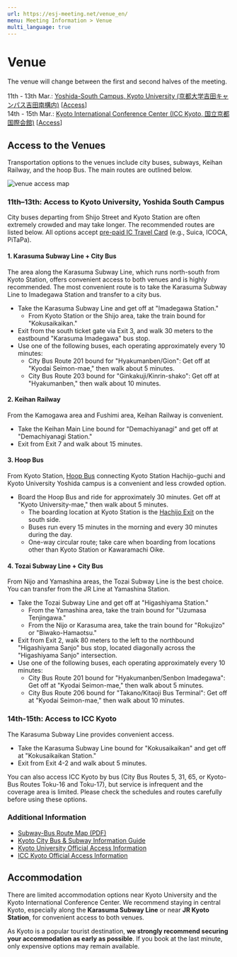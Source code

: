 ```yaml
---
url: https://esj-meeting.net/venue_en/
menu: Meeting Information > Venue
multi_language: true
---
```


# Venue

The venue will change between the first and second halves of the meeting.

11th - 13th Mar.: <a href="https://maps.app.goo.gl/LHLBy3ZXNsiJq8bb6" target="_blank">Yoshida-South Campus, Kyoto University (京都大学吉田キャンパス吉田南構内)</a> \[<a href="https://www.kyoto-u.ac.jp/en/access" target="_blank">Access</a>\]  
14th - 15th Mar.: <a href="https://maps.app.goo.gl/hutdNrXRaDugNpSy7" target="_blank">Kyoto International Conference Center (ICC Kyoto, 国立京都国際会館)</a> \[<a href="https://www.icckyoto.or.jp/en/access-2/getting_here/" target="_blank">Access</a>\]

## Access to the Venues

Transportation options to the venues include city buses, subways, Keihan Railway, and the hoop Bus. The main routes are outlined below.

![venue access map](https://edit.esj-meeting.net/wp-content/uploads/2025/09/to_venue_map_en.png)

### 11th–13th: Access to Kyoto University, Yoshida South Campus

City buses departing from Shijo Street and Kyoto Station are often extremely crowded and may take longer. The recommended routes are listed below. All options accept <a href="https://www.japan.travel/en/plan/ic-card/" target="_blank">pre-paid IC Travel Card</a> (e.g., Suica, ICOCA, PiTaPa).

#### 1. Karasuma Subway Line + City Bus

The area along the Karasuma Subway Line, which runs north-south from Kyoto Station, offers convenient access to both venues and is highly recommended. The most convenient route is to take the Karasuma Subway Line to Imadegawa Station and transfer to a city bus.

- Take the Karasuma Subway Line and get off at "Imadegawa Station."
    - From Kyoto Station or the Shijo area, take the train bound for "Kokusaikaikan."
- Exit from the south ticket gate via Exit 3, and walk 30 meters to the eastbound "Karasuma Imadegawa" bus stop.
- Use one of the following buses, each operating approximately every 10 minutes:
    - City Bus Route 201 bound for "Hyakumanben/Gion": Get off at "Kyodai Seimon-mae," then walk about 5 minutes.
    - City Bus Route 203 bound for "Ginkakuji/Kinrin-shako": Get off at "Hyakumanben," then walk about 10 minutes.

#### 2. Keihan Railway

From the Kamogawa area and Fushimi area, Keihan Railway is convenient.

- Take the Keihan Main Line bound for "Demachiyanagi" and get off at "Demachiyanagi Station."
- Exit from Exit 7 and walk about 15 minutes.

#### 3. Hoop Bus

From Kyoto Station, <a href="https://hoopbus.jp" target="_blank">Hoop Bus</a> connecting Kyoto Station Hachijo-guchi and Kyoto University Yoshida campus is a convenient and less crowded option.

- Board the Hoop Bus and ride for approximately 30 minutes. Get off at "Kyoto University-mae," then walk about 5 minutes.
    - The boarding location at Kyoto Station is the <a href="https://hoopbus.jp/place/" target="_blank">Hachijo Exit</a> on the south side.
    - Buses run every 15 minutes in the morning and every 30 minutes during the day.
    - One-way circular route; take care when boarding from locations other than Kyoto Station or Kawaramachi Oike.

#### 4. Tozai Subway Line + City Bus

From Nijo and Yamashina areas, the Tozai Subway Line is the best choice. You can transfer from the JR Line at Yamashina Station.

- Take the Tozai Subway Line and get off at "Higashiyama Station."
    - From the Yamashina area, take the train bound for "Uzumasa Tenjingawa."
    - From the Nijo or Karasuma area, take the train bound for "Rokujizo" or "Biwako-Hamaotsu."
- Exit from Exit 2, walk 80 meters to the left to the northbound "Higashiyama Sanjo" bus stop, located diagonally across the "Higashiyama Sanjo" intersection.
- Use one of the following buses, each operating approximately every 10 minutes:
    - City Bus Route 201 bound for "Hyakumanben/Senbon Imadegawa": Get off at "Kyodai Seimon-mae," then walk about 5 minutes.
    - City Bus Route 206 bound for "Takano/Kitaoji Bus Terminal": Get off at "Kyodai Seimon-mae," then walk about 10 minutes.

### 14th-15th: Access to ICC Kyoto

The Karasuma Subway Line provides convenient access.

- Take the Karasuma Subway Line bound for "Kokusaikaikan" and get off at "Kokusaikaikan Station."
- Exit from Exit 4-2 and walk about 5 minutes.

You can also access ICC Kyoto by bus (City Bus Routes 5, 31, 65, or Kyoto-Bus Routes Toku-16 and Toku-17), but service is infrequent and the coverage area is limited. Please check the schedules and routes carefully before using these options.

### Additional Information

- <a href="https://www.city.kyoto.lg.jp/kotsu/cmsfiles/contents/0000019/19770/ENG202503(map)WEB.pdf" target="_blank">Subway-Bus Route Map (PDF)</a>
- <a href="https://www2.city.kyoto.lg.jp/kotsu/webguide/en/index.html" target="_blank">Kyoto City Bus & Subway Information Guide</a>
- <a href="https://www.kyoto-u.ac.jp/en/access" target="_blank">Kyoto University Official Access Information</a>  
- <a href="https://www.icckyoto.or.jp/en/access-2/getting_here/" target="_blank">ICC Kyoto Official Access Information</a>

## Accommodation

There are limited accommodation options near Kyoto University and the Kyoto International Conference Center. We recommend staying in central Kyoto, especially along the **Karasuma Subway Line** or near **JR Kyoto Station**, for convenient access to both venues.

As Kyoto is a popular tourist destination, **we strongly recommend securing your accommodation as early as possible**. If you book at the last minute, only expensive options may remain available.
